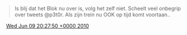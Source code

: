 > Is blij dat het Blok nu over is, volg het zelf niet\. Scheelt veel onbegrip over tweets @p3t0r\. Als zijn trein nu OOK op tijd komt voortaan\.\.

<img src="../../media/tweet.ico" width="12" /> [Wed Jun 09 20:27:50 +0000 2010](https://twitter.com/DromerDenker/status/15800253406)